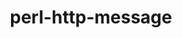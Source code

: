 ---
title: "perl-http-message"
layout: cache
categories: [package, develop]
meta: {"versions": ["6.45"], "compilers": ["gcc@=11.4.0"], "oss": ["ubuntu22.04"], "platforms": ["linux"], "targets": ["x86_64_v3"], "stacks": ["e4s", "root"], "num_specs": 2, "num_specs_by_stack": {"e4s": 2, "root": 2}}
spec_details: [{"hash": "dbq7b6ggqj675c7kzjdnunpelauk7reu", "compiler": "gcc@=11.4.0", "versions": ["6.45"], "os": "ubuntu22.04", "platform": "linux", "target": "x86_64_v3", "variants": ["build_system=perl"], "stacks": ["e4s", "root"], "size": "-", "tarball": "https://binaries.spack.io/develop/build_cache/linux-ubuntu22.04-x86_64_v3/gcc-11.4.0/perl-http-message-6.45/linux-ubuntu22.04-x86_64_v3-gcc-11.4.0-perl-http-message-6.45-dbq7b6ggqj675c7kzjdnunpelauk7reu.spack"}, {"hash": "udf4uqn5d62injhroeb4iozomrtyplav", "compiler": "gcc@=11.4.0", "versions": ["6.45"], "os": "ubuntu22.04", "platform": "linux", "target": "x86_64_v3", "variants": ["build_system=perl"], "stacks": ["e4s", "root"], "size": "-", "tarball": "https://binaries.spack.io/develop/build_cache/linux-ubuntu22.04-x86_64_v3/gcc-11.4.0/perl-http-message-6.45/linux-ubuntu22.04-x86_64_v3-gcc-11.4.0-perl-http-message-6.45-udf4uqn5d62injhroeb4iozomrtyplav.spack"}]
---